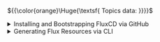 ${{\color{orange}\Huge{\textsf{ Topics data: }}}}\$

<details>
	<summary>
	Installing and Bootstrapping FluxCD via GitHub
	</summary>
	<br />

Installing and Bootstrapping Flux CLI
Flux is a set of continuous and progressive delivery solutions for Kubernetes that are open and extensible. Here’s how you can install the Flux CLI and bootstrap it with your GitHub repository.

### Install the Flux CLI
To install the Flux CLI, you have two main options: Homebrew for macOS or a Bash script for both macOS and Linux.

Using Homebrew (macOS):

```bash
brew install fluxcd/tap/flux
```

Using Bash (macOS and Linux):
```bash
curl -s https://fluxcd.io/install.sh | sudo bash
After installation, verify it was successful by running:
```

```bash
flux check --pre
```

### Set Up GitHub Credentials
Before bootstrapping Flux, you need to set up your GitHub credentials. This includes your Personal Access Token (PAT), repository name, and GitHub username.

```bash
# Your GitHub Personal Access Token
export GITHUB_TOKEN=<your-token>

# Your GitHub repository name
export GITHUB_REPO=<your-repo>

# Your GitHub username
export GITHUB_USER=<your-username>
```

### Bootstrap Flux with Your GitHub Repository
Now that your credentials are set, you can bootstrap Flux. This process connects your Kubernetes cluster to your GitHub repository, enabling continuous delivery.

```bash
flux bootstrap github \
--owner=$GITHUB_USER \
--repository=$GITHUB_REPO \
--branch=main \
--path=clusters/staging
```

### Verify Bootstrap
To ensure the bootstrap process was successful, check the resources in the flux-system namespace:

```bash
kubectl get all -n flux-system
```

By following these steps, you'll have Flux installed and bootstrapped with your GitHub repository, ready to automate your Kubernetes deployments.

</details>

<details>
	<summary>
	Generating Flux Resources via CLI
	</summary>
	<br />

Flux makes managing your Kubernetes resources straightforward by using declarative YAML files. Here’s how to generate GitRepository and Kustomization resource YAML files using the Flux CLI.

### Generate GitRepository Resource YAML
The GitRepository resource defines the source of your configuration. This example uses a repository hosted on GitHub.

Run the following command to generate the GitRepository resource YAML:

```bash
flux create source git podinfo \
--url=https://github.com/$GITHUB_USER/podinfo-app \
--branch=main \
--interval=30s \
--export > ./clusters/my-cluster/podinfo-source.yaml
```

Explanation:

`podinfo` - The name of the Git source.
`--url=https://github.com/$GITHUB_USER/podinfo-app` - The URL of the Git repository with specified user from ENV variable.
`--branch=main` - The branch to track.
`--interval=30s` - How often Flux should check the repository for updates.
`--export > ./clusters/my-cluster/podinfo-source.yaml` - Exports the configuration to a YAML file.

### Generate Kustomization Resource YAML
The Kustomization resource defines how the configurations in the Git repository should be applied to the Kubernetes cluster.

Run the following command to generate the Kustomization resource YAML:

```bash
flux create kustomization podinfo \
--target-namespace=default \
--source=podinfo \
--path="./kustomize" \
--prune=true \
--interval=5m \
--export > ./clusters/my-cluster/podinfo-kustomization.yaml
```

Explanation:

`podinfo` - The name of the Kustomization.
`--target-namespace=default` - The Kubernetes namespace where resources should be applied.
`--source=podinfo` - The name of the Git source defined in the previous step.
`--path="./kustomize"` - The path within the repository to find the Kubernetes manifests.
`--prune=true` - Ensures that resources not defined in the source are deleted.
`--interval=5m` - How often Flux should apply the configuration.
`--export > ./clusters/my-cluster/podinfo-kustomization.yaml` - Exports the configuration to a YAML file.

By following these steps, you'll generate the necessary YAML files for managing your Kubernetes resources with Flux. These files can be committed to your Git repository to enable continuous deployment and automated management of your cluster resources.

</details>
